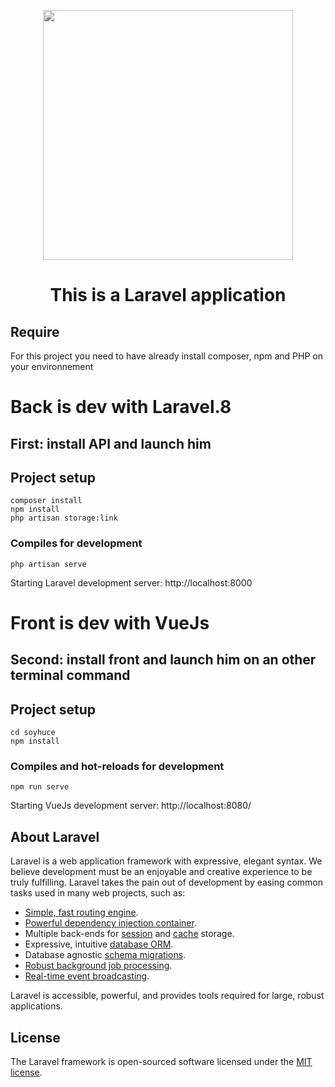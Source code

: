 <p align="center"><a href="https://laravel.com" target="_blank"><img src="https://raw.githubusercontent.com/laravel/art/master/logo-lockup/5%20SVG/2%20CMYK/1%20Full%20Color/laravel-logolockup-cmyk-red.svg" width="400"></a></p>

<h1 align="center">
	This is a Laravel application
</h1>

## Require

For this project you need to have already install composer, npm and PHP on your environnement

# Back is dev with Laravel.8

## First: install API and launch him

## Project setup
```
composer install
npm install
php artisan storage:link
```

### Compiles for development
```
php artisan serve
```
Starting Laravel development server: http://localhost:8000

# Front is dev with VueJs

## Second: install front and launch him on an other terminal command

## Project setup
```
cd soyhuce
npm install
```

### Compiles and hot-reloads for development
```
npm run serve
```
Starting VueJs development server: http://localhost:8080/ 

## About Laravel

Laravel is a web application framework with expressive, elegant syntax. We believe development must be an enjoyable and creative experience to be truly fulfilling. Laravel takes the pain out of development by easing common tasks used in many web projects, such as:

- [Simple, fast routing engine](https://laravel.com/docs/routing).
- [Powerful dependency injection container](https://laravel.com/docs/container).
- Multiple back-ends for [session](https://laravel.com/docs/session) and [cache](https://laravel.com/docs/cache) storage.
- Expressive, intuitive [database ORM](https://laravel.com/docs/eloquent).
- Database agnostic [schema migrations](https://laravel.com/docs/migrations).
- [Robust background job processing](https://laravel.com/docs/queues).
- [Real-time event broadcasting](https://laravel.com/docs/broadcasting).

Laravel is accessible, powerful, and provides tools required for large, robust applications.

## License

The Laravel framework is open-sourced software licensed under the [MIT license](https://opensource.org/licenses/MIT).
